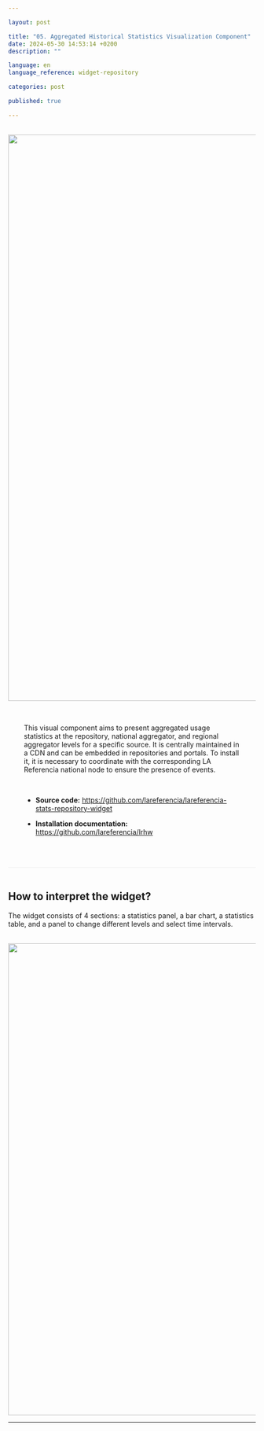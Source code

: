 ```yaml
---

layout: post

title: "05. Aggregated Historical Statistics Visualization Component"  
date: 2024-05-30 14:53:14 +0200  
description: ""

language: en  
language_reference: widget-repository

categories: post

published: true

---
```


<br/>

<div class="flex">

  <div>
    <img style="width: 120vw" src="{{site.baseurl}}/assets/img/widget-repo.png">   
  </div>

  <div style="padding: 2rem">
    <p>
      This visual component aims to present aggregated usage statistics at the repository, national aggregator, and regional aggregator levels for a specific source.
      It is centrally maintained in a CDN and can be embedded in repositories and portals.
      To install it, it is necessary to coordinate with the corresponding LA Referencia national node to ensure the presence of events.
    </p>
    <br/>
    <ul>  
        <li>
          <b>Source code:</b> 
          <a href="https://github.com/lareferencia/lareferencia-stats-repository-widget">
           https://github.com/lareferencia/lareferencia-stats-repository-widget
          </a>
        </li>
    </ul>
    <ul>  
        <li>
          <b>Installation documentation:</b>
          <a href="https://github.com/lareferencia/lrhw">
            https://github.com/lareferencia/lrhw
          </a>
        </li>
    </ul>
  </div>

</div>

<br>

<!--more-->

<div style="border-bottom: 1px solid #eee;"></div>

<br>
<h2 style="font-weight:bold">How to interpret the widget?</h2>
<p>The widget consists of 4 sections: a statistics panel, a bar chart, a statistics table, and a panel to change different levels and select time intervals.
</p>
<br>

<div>
    <img style="width: 100vw" src="{{site.baseurl}}/assets/img/widget-repo-3.png">   
</div>

---
